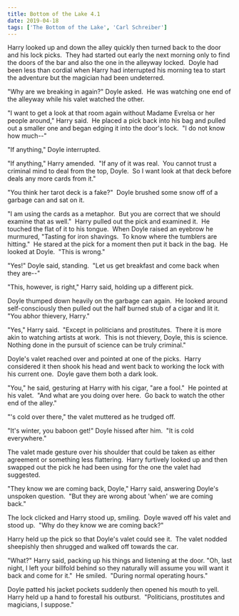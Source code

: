 ```yaml
---
title: Bottom of the Lake 4.1
date: 2019-04-18
tags: ['The Bottom of the Lake', 'Carl Schreiber']
---
```


Harry looked up and down the alley quickly then turned back to the door and his lock picks.  They had started out early the next morning only to find the doors of the bar and also the one in the alleyway locked.  Doyle had been less than cordial when Harry had interrupted his morning tea to start the adventure but the magician had been undeterred.

"Why are we breaking in again?" Doyle asked.  He was watching one end of the alleyway while his valet watched the other.

"I want to get a look at that room again without Madame Evrelsa or her people around," Harry said.  He placed a pick back into his bag and pulled out a smaller one and began edging it into the door's lock.  "I do not know how much--"

"If anything," Doyle interrupted.

"If anything," Harry amended.  "If any of it was real.  You cannot trust a criminal mind to deal from the top, Doyle.  So I want look at that deck before deals any more cards from it."

"You think her tarot deck is a fake?"  Doyle brushed some snow off of a garbage can and sat on it.

"I am using the cards as a metaphor.  But you are correct that we should examine that as well."  Harry pulled out the pick and examined it.  He touched the flat of it to his tongue.  When Doyle raised an eyebrow he murmured, "Tasting for iron shavings.  To know where the tumblers are hitting."  He stared at the pick for a moment then put it back in the bag.  He looked at Doyle.  "This is wrong."

"Yes!" Doyle said, standing.  "Let us get breakfast and come back when they are--"

"This, however, is right," Harry said, holding up a different pick.

Doyle thumped down heavily on the garbage can again.  He looked around self-consciously then pulled out the half burned stub of a cigar and lit it.  "You abhor thievery, Harry."

"Yes," Harry said.  "Except in politicians and prostitutes.  There it is more akin to watching artists at work.  This is not thievery, Doyle, this is science.  Nothing done in the pursuit of science can be truly criminal."

Doyle's valet reached over and pointed at one of the picks.  Harry considered it then shook his head and went back to working the lock with his current one.  Doyle gave them both a dark look.

"You," he said, gesturing at Harry with his cigar, "are a fool."  He pointed at his valet.  "And what are you doing over here.  Go back to watch the other end of the alley."

"'s cold over there," the valet muttered as he trudged off.

"It's winter, you baboon get!" Doyle hissed after him.  "It is cold everywhere."

The valet made gesture over his shoulder that could be taken as either agreement or something less flattering.  Harry furtively looked up and then swapped out the pick he had been using for the one the valet had suggested.

"They know we are coming back, Doyle," Harry said, answering Doyle's unspoken question.  "But they are wrong about 'when' we are coming back."

The lock clicked and Harry stood up, smiling.  Doyle waved off his valet and stood up.  "Why do they know we are coming back?"

Harry held up the pick so that Doyle's valet could see it.  The valet nodded sheepishly then shrugged and walked off towards the car.

"What?" Harry said, packing up his things and listening at the door. "Oh, last night, I left your billfold behind so they naturally will assume you will want it back and come for it."  He smiled.  "During normal operating hours."

Doyle patted his jacket pockets suddenly then opened his mouth to yell.  Harry held up a hand to forestall his outburst.  "Politicians, prostitutes and magicians, I suppose."
